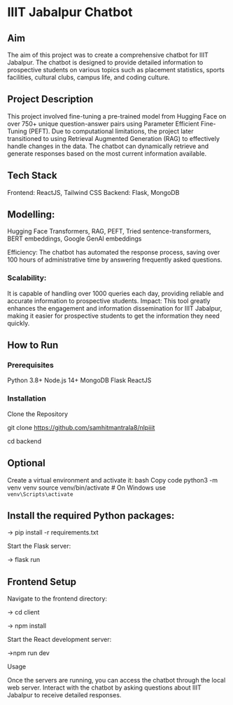 
# IIIT Jabalpur Chatbot

## Aim
The aim of this project was to create a comprehensive chatbot for IIIT Jabalpur. The chatbot is designed to provide detailed information to prospective students on various topics such as placement statistics, sports facilities, cultural clubs, campus life, and coding culture.

## Project Description
This project involved fine-tuning a pre-trained model from Hugging Face on over 750+ unique question-answer pairs using Parameter Efficient Fine-Tuning (PEFT). Due to computational limitations, the project later transitioned to using Retrieval Augmented Generation (RAG) to effectively handle changes in the data. The chatbot can dynamically retrieve and generate responses based on the most current information available.

## Tech Stack
Frontend: ReactJS, Tailwind CSS
Backend: Flask, MongoDB
## Modelling: 
Hugging Face Transformers, RAG, PEFT, Tried sentence-transformers, BERT embeddings, Google GenAI embeddings

Efficiency: The chatbot has automated the response process, saving over 100 hours of administrative time by answering frequently asked questions.
### Scalability: 
It is capable of handling over 1000 queries each day, providing reliable and accurate information to prospective students.
Impact: This tool greatly enhances the engagement and information dissemination for IIIT Jabalpur, making it easier for prospective students to get the information they need quickly.
## How to Run
### Prerequisites
Python 3.8+
Node.js 14+
MongoDB
Flask
ReactJS
### Installation
Clone the Repository

git clone https://github.com/samhitmantrala8/nlpiiit

cd backend
## Optional
Create a virtual environment and activate it:
bash
Copy code
python3 -m venv venv
source venv/bin/activate  # On Windows use `venv\Scripts\activate`
## Install the required Python packages:

-> pip install -r requirements.txt

Start the Flask server:

-> flask run
## Frontend Setup

Navigate to the frontend directory:

-> cd client


-> npm install

Start the React development server:

->npm run dev

Usage

Once the servers are running, you can access the chatbot through the local web server. Interact with the chatbot by asking questions about IIIT Jabalpur to receive detailed responses.
